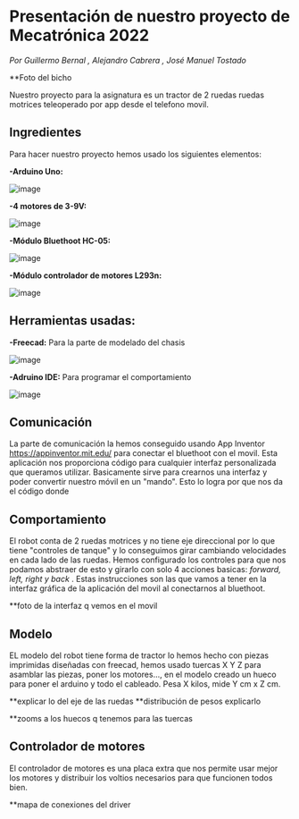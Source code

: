 # Presentación de nuestro proyecto de Mecatrónica 2022

_Por Guillermo Bernal , Alejandro Cabrera , José Manuel Tostado_

**Foto del bicho

Nuestro proyecto para la asignatura es un tractor de 2 ruedas ruedas motrices teleoperado por app desde el telefono movil.

## Ingredientes

Para hacer nuestro proyecto hemos usado los siguientes elementos:

**-Arduino Uno:**


![image](https://user-images.githubusercontent.com/78978241/206703556-9beb82ca-396a-45dd-9fb6-56bf9c305731.png)

**-4 motores de 3-9V:**


![image](https://user-images.githubusercontent.com/78978241/206705390-c4e8e6f5-bd84-41fc-ac36-bc11a7f63d9b.png)


**-Módulo Bluethoot HC-05:**


![image](https://user-images.githubusercontent.com/78978241/206704546-e121a6b2-a9e2-4671-84cf-f7c412763b5b.png)


**-Módulo controlador de motores L293n:**


![image](https://user-images.githubusercontent.com/78978241/206999985-b3fa2511-f53b-4acd-b831-b7048cafca52.png)


## Herramientas usadas:

**-Freecad:** Para la parte de modelado del chasis


![image](https://user-images.githubusercontent.com/78978241/206735960-db3ce73c-ee41-41e9-9f8d-a237ad81be0d.png)

**-Adruino IDE:** Para programar el comportamiento


![image](https://user-images.githubusercontent.com/78978241/206736251-36cb75ad-4bba-4944-8b28-d04b4dac48ac.png)


## Comunicación

La parte de comunicación la hemos conseguido usando App Inventor https://appinventor.mit.edu/ para conectar el bluethoot con el movil.
Esta aplicación nos proporciona código para cualquier interfaz personalizada que queramos utilizar. Basicamente sirve para crearnos una interfaz y poder convertir nuestro móvil en un "mando". Esto lo logra por que nos da el código donde 

## Comportamiento

El  robot conta de 2 ruedas motrices y no tiene eje direccional por lo que tiene "controles de tanque" y lo conseguimos girar cambiando velocidades en cada lado de las ruedas. Hemos configurado los controles para que nos podamos abstraer de esto y girarlo con solo 4 acciones basicas: _forward, left, right y back_ . Estas instrucciones son las que vamos a tener en la interfaz gráfica de la aplicación del movil al conectarnos al bluethoot.

**foto de la interfaz q vemos en el movil

## Modelo

EL modelo del robot tiene forma de tractor lo hemos hecho con piezas imprimidas diseñadas con freecad, hemos usado tuercas X Y Z para asamblar las piezas, poner los motores..., en el modelo creado un hueco para poner el arduino y todo el cableado. 
Pesa X kilos, mide Y cm x Z cm.

**explicar lo del eje de las ruedas
**distribución de pesos explicarlo

**zooms a los huecos q tenemos para las tuercas

## Controlador de motores

El controlador de motores es una placa extra que nos permite usar mejor los motores y distribuir los voltios necesarios para que funcionen todos bien.

**mapa de conexiones del driver
